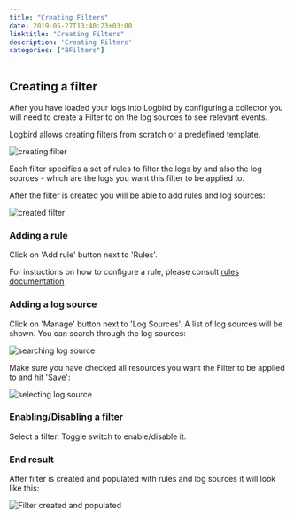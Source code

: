 ```yaml
---
title: "Creating Filters"
date: 2019-05-27T13:40:23+03:00
linktitle: "Creating Filters"
description: 'Creating Filters'
categories: ["BFilters"]
---
```


## Creating a filter

After you have loaded your logs into Logbird by configuring a collector you will need to create a Filter to on the log sources to see relevant events.

Logbird allows creating filters from scratch or a predefined template.

![creating filter](/img/docs/create-new-filter.png "Create a new filter")

Each filter specifies a set of rules to filter the logs by and also the log sources - which are the logs you want this filter to be applied to.

After the filter is created you will be able to add rules and log sources:

![created filter](/img/docs/filter-created.png "Created filter")

### Adding a rule

Click on 'Add rule' button next to 'Rules'.

For instuctions on how to configure a rule, please consult <a href='/docs/rules/rule-library/' target='_blank'>rules documentation</a> 

### Adding a log source

Click on 'Manage' button next to 'Log Sources'.
A list of log sources will be shown. You can search through the log sources:

![searching log source](/img/docs/add-log-source-searching.png "Searching for a log source")

Make sure you have checked all resources you want the Filter to be applied to and hit 'Save':

![selecting log source](/img/docs/add-log-source-checked.png "Selecting for a log source")

### Enabling/Disabling a filter

Select a filter. Toggle switch to enable/disable it.

### End result

After filter is created and populated with rules and log sources it will look like this:

![Filter created and populated](/img/docs/filter-created-and-populated.png "Filter created and populated")
